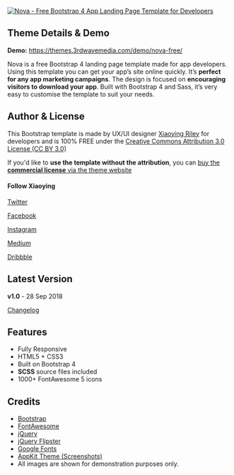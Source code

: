 <a href="https://themes.3rdwavemedia.com/bootstrap-templates/startup/nova-bootstrap-landing-page-template-for-mobile-apps/" target="_blank"><img src="https://themes.3rdwavemedia.com/wp-content/uploads/2018/09/Bootstrap-Mobile-App-Landing-Page-Template-Nova.jpg" alt="Nova - Free Bootstrap 4 App Landing Page Template for Developers" /></a>

## Theme Details & Demo

**Demo:** https://themes.3rdwavemedia.com/demo/nova-free/

Nova is a free Bootstrap 4 landing page template made for app developers. Using this template you can get your app’s site online quickly. It’s **perfect for any app marketing campaigns**. The design is focused on **encouraging visitors to download your app**. Built with Bootstrap 4 and Sass, it’s very easy to customise the template to suit your needs.

## Author & License

This Bootstrap template is made by UX/UI designer [Xiaoying Riley](https://twitter.com/3rdwave_themes) for developers and is 100% FREE under the [Creative Commons Attribution 3.0 License (CC BY 3.0)](http://creativecommons.org/licenses/by/3.0/)

If you'd like to **use the template without the attribution**, you can [buy the **commercial license** via the theme website](https://themes.3rdwavemedia.com/bootstrap-templates/startup/nova-bootstrap-landing-page-template-for-mobile-apps/)


#### Follow Xiaoying

[Twitter](https://twitter.com/3rdwave_themes)

[Facebook](https://www.facebook.com/3rdwavethemes/)

[Instagram](https://www.instagram.com/3rdwave_themes/)

[Medium](https://medium.com/@3rdwave_themes)

[Dribbble](https://dribbble.com/Xiaoying)




## Latest Version
**v1.0** - 28 Sep 2018

[Changelog](https://themes.3rdwavemedia.com/bootstrap-templates/startup/nova-bootstrap-landing-page-template-for-mobile-apps/?target=changelog)



## Features

-  Fully Responsive
-  HTML5 + CSS3
-  Built on Bootstrap 4
-  **SCSS** source files included
-  1000+ FontAwesome 5 icons


## Credits
- [Bootstrap](http://getbootstrap.com/)
- [FontAwesome](http://fortawesome.github.io/Font-Awesome/)
- [jQuery](http://jquery.com/)
- [jQuery Flipster](https://github.com/drien/jquery-flipster)
- [Google Fonts](https://fonts.google.com/)
- [AppKit Theme (Screenshots)](https://www.uxfordev.com/)
-  All images are shown for demonstration purposes only.

